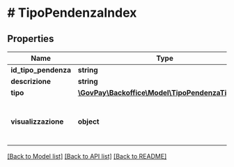 # # TipoPendenzaIndex

## Properties

Name | Type | Description | Notes
------------ | ------------- | ------------- | -------------
**id_tipo_pendenza** | **string** |  |
**descrizione** | **string** |  |
**tipo** | [**\GovPay\Backoffice\Model\TipoPendenzaTipologia**](TipoPendenzaTipologia.md) |  |
**visualizzazione** | **object** | Definisce come visualizzare la pendenza | [optional]

[[Back to Model list]](../../README.md#models) [[Back to API list]](../../README.md#endpoints) [[Back to README]](../../README.md)
